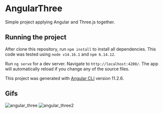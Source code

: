 # AngularThree

Simple project applying Angular and Three.js together.


## Running the project
After clone this repository, run `npm install` to install all dependencies. This code was tested using `node v14.16.1` and `npm 6.14.12`.

Run `ng serve` for a dev server. Navigate to `http://localhost:4200/`. The app will automatically reload if you change any of the source files.

This project was generated with [Angular CLI](https://github.com/angular/angular-cli) version 11.2.6.

## Gifs

![angular_three](https://user-images.githubusercontent.com/13584688/136297012-e2c1650a-28e8-43b8-b0ed-77ebf85d8a6e.gif)
![angular_three2](https://user-images.githubusercontent.com/13584688/136297817-9b952b32-1e63-47e1-b849-dc7bfe2c0af1.gif)
